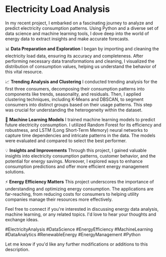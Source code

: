 # Electricity Load Analysis

In my recent project, I embarked on a fascinating journey to analyze and predict electricity consumption patterns. Using Python and a diverse set of data science and machine learning tools, I dove deep into the world of energy data to extract insights and make accurate forecasts.

📊 **Data Preparation and Exploration**
I began by importing and cleaning the electricity load data, ensuring its accuracy and completeness. After performing necessary data transformations and cleaning, I visualized the distribution of consumption values, helping us understand the behavior of this vital resource.

📈 **Trending Analysis and Clustering**
I conducted trending analysis for the first three consumers, decomposing their consumption patterns into components like trends, seasonality, and residuals. Then, I applied clustering techniques, including K-Means and DBSCAN, to segment consumers into distinct groups based on their usage patterns. This step was crucial for understanding the heterogeneity within the dataset.

🤖 **Machine Learning Models**
I trained machine learning models to predict future electricity consumption. I utilized Random Forest for its efficiency and robustness, and LSTM (Long Short-Term Memory) neural networks to capture time dependencies and intricate patterns in the data. The models were evaluated and compared to select the best performer.

💡 **Insights and Improvements**
Through this project, I gained valuable insights into electricity consumption patterns, customer behavior, and the potential for energy savings. Moreover, I explored ways to enhance consumption predictions and offer more efficient energy management solutions.

⚡ **Energy Efficiency Matters**
This project underscores the importance of understanding and optimizing energy consumption. The applications are far-reaching, from reducing costs for consumers to helping utility companies manage their resources more effectively.

Feel free to connect if you're interested in discussing energy data analysis, machine learning, or any related topics. I'd love to hear your thoughts and exchange ideas.

#ElectricityAnalysis #DataScience #EnergyEfficiency #MachineLearning #DataAnalytics #RenewableEnergy #EnergyManagement #Python

Let me know if you'd like any further modifications or additions to this description.
